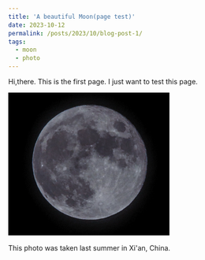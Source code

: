 ```yaml
---
title: 'A beautiful Moon(page test)'
date: 2023-10-12
permalink: /posts/2023/10/blog-post-1/
tags:
  - moon
  - photo
---
```

Hi,there. This is the first page. I just want to test this page.


![moon](/images/moon.png)

This photo was taken last summer in Xi'an, China.
